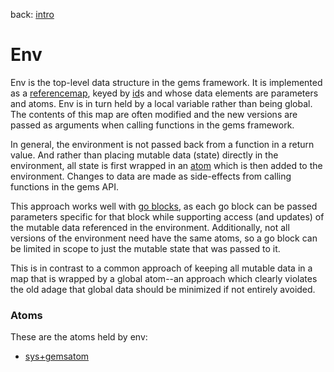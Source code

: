 back: [intro](../intro.md#Basics)

# Env

Env is the top-level data structure in the gems framework. It is implemented as a [referencemap](basics/referencemap.md), keyed by [id](basics/id.md)s and whose data elements are parameters and atoms. Env is in turn held by a local variable rather than being global. The contents of this map are often modified and the new versions are passed as arguments when calling functions in the gems framework. 

In general, the environment is not passed back from a function in a return value. And rather than placing mutable data (state) directly in the environment, all state is first wrapped in an [atom](basics/atom.md) which is then added to the environment. Changes to data are made as side-effects from calling functions in the gems API.

This approach works well with [go blocks](https://clojuredocs.org/clojure.core.async/go), as each go block can be passed parameters specific for that block while supporting access (and updates) of the mutable data referenced in the environment. Additionally, not all versions of the environment need have the same atoms, so a go block can be limited in scope to just the mutable state that was passed to it.

This is in contrast to a common approach of keeping all mutable data in a map that is wrapped by a global atom--an approach which clearly violates the old adage that global data should be minimized if not entirely avoided.

### Atoms

These are the atoms held by env:

- [sys+gemsatom](atoms/sys+gemsatom.md)
